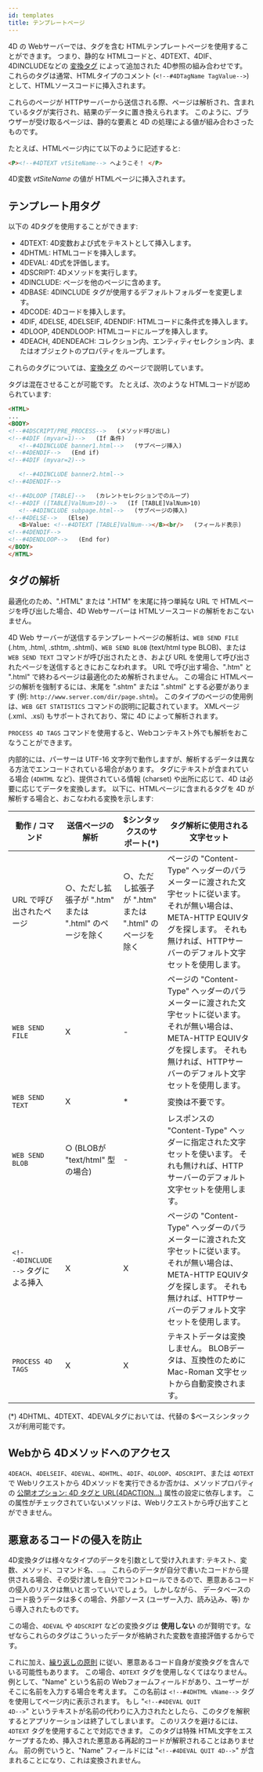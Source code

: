```yaml
---
id: templates
title: テンプレートページ
---
```


4D の Webサーバーでは、タグを含む HTMLテンプレートページを使用することができます。 つまり、静的な HTMLコードと、4DTEXT、4DIF、4DINCLUDEなどの [変換タグ](../Tags/transformation-tags.md) によって追加された 4D参照の組み合わせです。 これらのタグは通常、HTMLタイプのコメント (`<!--#4DTagName TagValue-->`) として、HTMLソースコードに挿入されます。

これらのページが HTTPサーバーから送信される際、ページは解析され、含まれているタグが実行され、結果のデータに置き換えられます。 このように、ブラウザーが受け取るページは、静的な要素と 4D の処理による値が組み合わさったものです。

たとえば、HTMLページ内にて以下のように記述すると:

```html
<P><!--#4DTEXT vtSiteName--> へようこそ！ </P>
```

4D変数 _vtSiteName_ の値が HTMLページに挿入されます。

## テンプレート用タグ

以下の 4Dタグを使用することができます:

- 4DTEXT: 4D変数および式をテキストとして挿入します。
- 4DHTML: HTMLコードを挿入します。
- 4DEVAL: 4D式を評価します。
- 4DSCRIPT: 4Dメソッドを実行します。
- 4DINCLUDE: ページを他のページに含めます。
- 4DBASE: 4DINCLUDE タグが使用するデフォルトフォルダーを変更します。
- 4DCODE: 4Dコードを挿入します。
- 4DIF, 4DELSE, 4DELSEIF, 4DENDIF: HTMLコードに条件式を挿入します。
- 4DLOOP, 4DENDLOOP: HTMLコードにループを挿入します。
- 4DEACH, 4DENDEACH: コレクション内、エンティティセレクション内、またはオブジェクトのプロパティをループします。

これらのタグについては、[変換タグ](../Tags/transformation-tags.md) のページで説明しています。

タグは混在させることが可能です。 たとえば、次のような HTMLコードが認められています:

```html
<HTML>
...
<BODY>
<!--#4DSCRIPT/PRE_PROCESS-->   (メソッド呼び出し)
<!--#4DIF (myvar=1)-->   (If 条件)
   <!--#4DINCLUDE banner1.html-->   (サブページ挿入)
<!--#4DENDIF-->   (End if)
<!--#4DIF (myvar=2)-->

   <!--#4DINCLUDE banner2.html-->
<!--#4DENDIF-->

<!--#4DLOOP [TABLE]-->   (カレントセレクションでのループ)
<!--#4DIF ([TABLE]ValNum>10)-->   (If [TABLE]ValNum>10)
   <!--#4DINCLUDE subpage.html-->   (サブページの挿入)
<!--#4DELSE-->   (Else)
   <B>Value: <!--#4DTEXT [TABLE]ValNum--></B><br/>   (フィールド表示)
<!--#4DENDIF-->
<!--#4DENDLOOP-->   (End for)
</BODY>
</HTML>

```

## タグの解析

最適化のため、".HTML" または ".HTM" を末尾に持つ単純な URL で HTMLページを呼び出した場合、4D Webサーバーは HTMLソースコードの解析をおこないません。

4D Web サーバーが送信するテンプレートページの解析は、`WEB SEND FILE` (.htm, .html, .sthtm, .shtml)、`WEB SEND BLOB` (text/html type BLOB)、または `WEB SEND TEXT` コマンドが呼び出されたとき、および URL を使用して呼び出されたページを送信するときにおこなわれます。 URL で呼び出す場合、".htm" と ".html" で終わるページは最適化のため解析されません。 この場合に HTMLページの解析を強制するには、末尾を ".shtm" または ".shtml" とする必要があります (例: `http://www.server.com/dir/page.shtm`)。 このタイプのページの使用例は、`WEB GET STATISTICS` コマンドの説明に記載されています。 XMLページ (.xml、.xsl) もサポートされており、常に 4D によって解析されます。

`PROCESS 4D TAGS` コマンドを使用すると、Webコンテキスト外でも解析をおこなうことができます。

内部的には、パーサーは UTF-16 文字列で動作しますが、解析するデータは異なる方法でエンコードされている場合があります。 タグにテキストが含まれている場合 (`4DHTML` など)、提供されている情報 (charset) や出所に応じて、4D は必要に応じてデータを変換します。 以下に、HTMLページに含まれるタグを 4D が解析する場合と、おこなわれる変換を示します:

| 動作 / コマンド                   | 送信ページの解析                                                             | $シンタックスのサポート(\*)                                  | タグ解析に使用される文字セット                                                                                                     |
| --------------------------- | -------------------------------------------------------------------- | -------------------------------------------------------------------- | ------------------------------------------------------------------------------------------------------------------- |
| URL で呼び出されたページ              | ○、ただし拡張子が ".htm" または ".html" のページを除く | ○、ただし拡張子が ".htm" または ".html" のページを除く | ページの "Content-Type" ヘッダーのパラメーターに渡された文字セットに従います。 それが無い場合は、META-HTTP EQUIVタグを探します。 それも無ければ、HTTPサーバーのデフォルト文字セットを使用します。 |
| `WEB SEND FILE`             | X                                                                    | -                                                                    | ページの "Content-Type" ヘッダーのパラメーターに渡された文字セットに従います。 それが無い場合は、META-HTTP EQUIVタグを探します。 それも無ければ、HTTPサーバーのデフォルト文字セットを使用します。 |
| `WEB SEND TEXT`             | X                                                                    | *                                                                    | 変換は不要です。                                                                                                            |
| `WEB SEND BLOB`             | ○ (BLOBが "text/html" 型の場合)                        | -                                                                    | レスポンスの "Content-Type" ヘッダーに指定された文字セットを使います。 それも無ければ、HTTPサーバーのデフォルト文字セットを使用します。                                      |
| `<!--4DINCLUDE -->` タグによる挿入 | X                                                                    | X                                                                    | ページの "Content-Type" ヘッダーのパラメーターに渡された文字セットに従います。 それが無い場合は、META-HTTP EQUIVタグを探します。 それも無ければ、HTTPサーバーのデフォルト文字セットを使用します。 |
| `PROCESS 4D TAGS`           | X                                                                    | X                                                                    | テキストデータは変換しません。 BLOBデータは、互換性のために Mac-Roman 文字セットから自動変換されます。                                                         |

(\*) 4DHTML、4DTEXT、4DEVALタグにおいては、代替の $ベースシンタックスが利用可能です。

## Webから 4Dメソッドへのアクセス

`4DEACH`、`4DELSEIF`、`4DEVAL`、`4DHTML`、`4DIF`、`4DLOOP`、`4DSCRIPT`、または `4DTEXT` で Webリクエストから 4Dメソッドを実行できるか否かは、メソッドプロパティの [公開オプション: 4D タグと URL(4DACTION...)](allowProject.md) 属性の設定に依存します。 この属性がチェックされていないメソッドは、Webリクエストから呼び出すことができません。

## 悪意あるコードの侵入を防止

4D変換タグは様々なタイプのデータを引数として受け入れます: テキスト、変数、メソッド、コマンド名、…。 これらのデータが自分で書いたコードから提供される場合、その受け渡しを自分でコントロールできるので、悪意あるコードの侵入のリスクは無いと言っていいでしょう。 しかしながら、 データベースのコード扱うデータは多くの場合、外部ソース (ユーザー入力、読み込み、等) から導入されたものです。

この場合、`4DEVAL` や `4DSCRIPT` などの変換タグは **使用しない** のが賢明です。なぜならこれらのタグはこういったデータが格納された変数を直接評価するからです。

これに加え、[繰り返しの原則](../Tags/transformation-tags.md#再起的処理) に従い、悪意あるコード自身が変換タグを含んでいる可能性もあります。 この場合、`4DTEXT` タグを使用しなくてはなりません。 例として、"Name" という名前の Webフォームフィールドがあり、ユーザーがそこに名前を入力する場合を考えます。 この名前は `<!--#4DHTML vName-->` タグを使用してページ内に表示されます。 もし "<code>&lt;!--#4DEVAL QUIT 4D--&gt;</code>" というテキストが名前の代わりに入力されたとしたら、このタグを解釈するとアプリケーションは終了してしまいます。 このリスクを避けるには、`4DTEXT` タグを使用することで対応できます。 このタグは特殊 HTML文字をエスケープするため、挿入された悪意ある再起的コードが解釈されることはありません。 前の例でいうと、"Name" フィールドには "`<!--#4DEVAL QUIT 4D-->`" が含まれることになり、これは変換されません。
